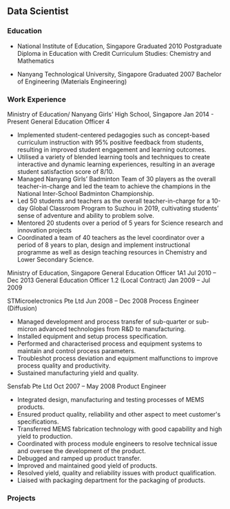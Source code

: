 ## Data Scientist  

### Education 
- National Institute of Education, Singapore	Graduated 2010
Postgraduate Diploma in Education with Credit
Curriculum Studies: Chemistry and Mathematics

- Nanyang Technological University, Singapore	Graduated 2007
Bachelor of Engineering (Materials Engineering)

### Work Experience
Ministry of Education/ Nanyang Girls’ High School, Singapore	Jan 2014 - Present
General Education Officer 4	
- Implemented student-centered pedagogies such as concept-based curriculum instruction with 95% positive feedback from students, resulting in improved student engagement and learning outcomes.
- Utilised a variety of blended learning tools and techniques to create interactive and dynamic learning experiences, resulting in an average student satisfaction score of 8/10. 
- Managed Nanyang Girls’ Badminton Team of 30 players as the overall teacher-in-charge and led the team to achieve the champions in the National Inter-School Badminton Championship.
- Led 50 students and teachers as the overall teacher-in-charge for a 10-day Global Classroom Program to Suzhou in 2019, cultivating students’ sense of adventure and ability to problem solve.
- Mentored 20 students over a period of 5 years for Science research and innovation projects 
- Coordinated a team of 40 teachers as the level coordinator over a period of 8 years to plan, design and implement instructional programme as well as design teaching resources in Chemistry and Lower Secondary Science.

Ministry of Education, Singapore
General Education Officer 1A1	Jul 2010 – Dec 2013
General Education Officer 1.2 (Local Contract) 	Jan 2009 – Jul 2009

STMicroelectronics Pte Ltd	Jun 2008 – Dec 2008
Process Engineer (Diffusion)
- Managed development and process transfer of sub-quarter or sub-micron advanced technologies from R&D to manufacturing.
- Installed equipment and setup process specification.
- Performed and characterised process and equipment systems to maintain and control process parameters.
- Troubleshot process deviation and equipment malfunctions to improve process quality and productivity.
- Sustained manufacturing yield and quality.

Sensfab Pte Ltd	Oct 2007 – May 2008 
Product Engineer
- Integrated design, manufacturing and testing processes of MEMS products.
- Ensured product quality, reliability and other aspect to meet customer's specifications.
- Transferred MEMS fabrication technology with good capability and high yield to production.
- Coordinated with process module engineers to resolve technical issue and oversee the development of the product.
- Debugged and ramped up product transfer.
- Improved and maintained good yield of products.
- Resolved yield, quality and reliability issues with product qualification.
- Liaised with packaging department for the packaging of products.

### Projects

